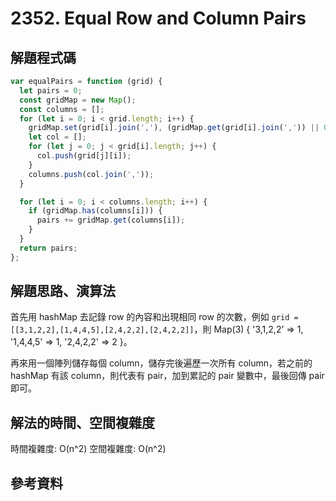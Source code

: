 # 2352. Equal Row and Column Pairs

## 解題程式碼

```javascript
var equalPairs = function (grid) {
  let pairs = 0;
  const gridMap = new Map();
  const columns = [];
  for (let i = 0; i < grid.length; i++) {
    gridMap.set(grid[i].join(','), (gridMap.get(grid[i].join(',')) || 0) + 1);
    let col = [];
    for (let j = 0; j < grid[i].length; j++) {
      col.push(grid[j][i]);
    }
    columns.push(col.join(','));
  }

  for (let i = 0; i < columns.length; i++) {
    if (gridMap.has(columns[i])) {
      pairs += gridMap.get(columns[i]);
    }
  }
  return pairs;
};
```

## 解題思路、演算法

首先用 hashMap 去記錄 row 的內容和出現相同 row 的次數，例如 `grid = [[3,1,2,2],[1,4,4,5],[2,4,2,2],[2,4,2,2]]`，則 Map(3) { '3,1,2,2' => 1, '1,4,4,5' => 1, '2,4,2,2' => 2 }。

再來用一個陣列儲存每個 column，儲存完後遍歷一次所有 column，若之前的 hashMap 有該 column，則代表有 pair，加到累記的 pair 變數中，最後回傳 pair 即可。

## 解法的時間、空間複雜度

時間複雜度: O(n^2)
空間複雜度: O(n^2)

## 參考資料
